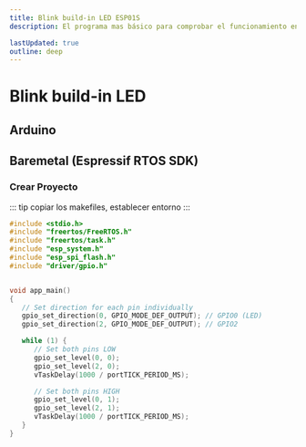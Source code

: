 ```yaml
---
title: Blink build-in LED ESP01S
description: El programa mas básico para comprobar el funcionamiento en una placa de desarrollo. Hacer parpadear a intervalos regulados el LED integrado.

lastUpdated: true
outline: deep
---
```


<Badge type="danger" text="incompleto" />

# Blink build-in LED

## Arduino

## Baremetal (Espressif RTOS SDK)

### Crear Proyecto

::: tip
copiar los makefiles, establecer entorno
:::

```c
#include <stdio.h>
#include "freertos/FreeRTOS.h"
#include "freertos/task.h"
#include "esp_system.h"
#include "esp_spi_flash.h"
#include "driver/gpio.h"


void app_main()
{
   // Set direction for each pin individually
   gpio_set_direction(0, GPIO_MODE_DEF_OUTPUT); // GPIO0 (LED)
   gpio_set_direction(2, GPIO_MODE_DEF_OUTPUT); // GPIO2

   while (1) {
      // Set both pins LOW
      gpio_set_level(0, 0);
      gpio_set_level(2, 0);
      vTaskDelay(1000 / portTICK_PERIOD_MS);

      // Set both pins HIGH
      gpio_set_level(0, 1);
      gpio_set_level(2, 1);
      vTaskDelay(1000 / portTICK_PERIOD_MS);
   }
}
```